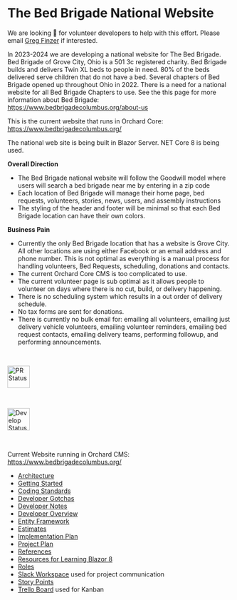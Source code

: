 # The Bed Brigade National Website

We are looking :mag_right: for volunteer developers to help with this effort.  Please email  <a href="mailto:gfinzer@hotmail.com">Greg Finzer</a> if interested.

In 2023-2024 we are developing a national website for The Bed Brigade.  Bed Brigade of Grove City, Ohio is a 501 3c registered charity.  Bed Brigade builds and delivers Twin XL beds to people in need.  80% of the beds delivered serve children that do not have a bed.  Several chapters of Bed Brigade opened up throughout Ohio in 2022.  There is a need  for a national website for all Bed Brigade Chapters to use. 
See the this page for more information about Bed Brigade: https://www.bedbrigadecolumbus.org/about-us
 
This is the current website that runs in Orchard Core:
https://www.bedbrigadecolumbus.org/

The national web site is being built in Blazor Server.  NET Core 8 is being used.

**Overall Direction**
* The Bed Brigade national website will follow the Goodwill model where users will search a bed brigade near me by entering in a zip code
* Each location of Bed Brigade will manage their home page, bed requests, volunteers, stories, news, users, and assembly instructions
* The styling of the header and footer will be minimal so that each Bed Brigade location can have their own colors.

**Business Pain**
* Currently the only Bed Brigade location that has a website is Grove City.  All other locations are using either Facebook or an email address and phone number.  This is not optimal as everything is a manual process for handling volunteers, Bed Requests, scheduling, donations and contacts. 
* The current Orchard Core CMS is too complicated to use.
* The current volunteer page is sub optimal as it allows people to volunteer on days where there is no cut, build, or delivery happening.
* There is no scheduling system which results in a out order of delivery schedule.
* No tax forms are sent for donations.
* There is currently no bulk email for: emailing all volunteers, emailing just delivery vehicle volunteers, emailing volunteer reminders, emailing bed request contacts, emailing delivery teams, performing followup, and performing announcements.
<p>&nbsp;</p>

<a href="https://github.com/GregFinzer/BedBrigadeNational/actions/workflows/pull_request_validation.yml">
	<img src="https://github.com/GregFinzer/BedBrigadeNational/actions/workflows/pull_request_validation.yml/badge.svg" alt="PR Status" height="50">
</a>
<p>&nbsp;</p>

<a href="https://github.com/GregFinzer/BedBrigadeNational/actions/workflows/develop_bedbrigadedev.yml">
	<img src="https://github.com/GregFinzer/BedBrigadeNational/actions/workflows/develop_bedbrigadedev.yml/badge.svg?branch=develop&event=push" alt="Develop Status" height="50">
</a>
<p>&nbsp;</p>

Current Website running in Orchard CMS:  https://www.bedbrigadecolumbus.org/

* [Architecture](Documentation/Architecture.md)
* [Getting Started](Documentation/Getting%20Started.md)
* [Coding Standards](Documentation/Coding%20Standards.md)
* [Developer Gotchas](Documentation/Developer%20Gotchas.md)
* [Developer Notes](Documentation/Developer%20Notes.md)
* [Developer Overview](Documentation/Developer%20Overview.md)
* [Entity Framework](Documentation/Entity%20Framework.md)
* <a href="https://github.com/GregFinzer/BedBrigadeNational/raw/main/Documentation/Design/Estimates.xlsx" target="_blank">Estimates</a>
* [Implementation Plan](Documentation/Implementation%20Plan.md)
* [Project Plan](Documentation/Project%20Plan.md)
* [References](Documentation/References.md)
* [Resources for Learning Blazor 8](Documentation/Resources%20for%20Learning%20Blazor%208.md)
* [Roles](Documentation/Roles.md)
* <a href="https://bedbrigade.slack.com" target="_blank">Slack Workspace</a> used for project communication
* [Story Points](Documentation/Story%20Points.md)
* <a href="https://trello.com/b/SfXILMoU/bed-brigade" target="_blank">Trello Board</a> used for Kanban

 
